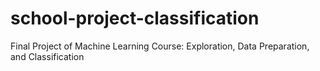 # school-project-classification
Final Project of Machine Learning Course: Exploration, Data Preparation, and Classification
